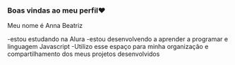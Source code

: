 ### Boas vindas ao meu perfil❤️

Meu nome é Anna Beatriz 

-estou estudando na Alura
-estou desenvolvendo a aprender a programar e linguagem Javascript 
-Utilizo esse espaço para minha organização e compartilhamento dos meus projetos desenvolvidos

